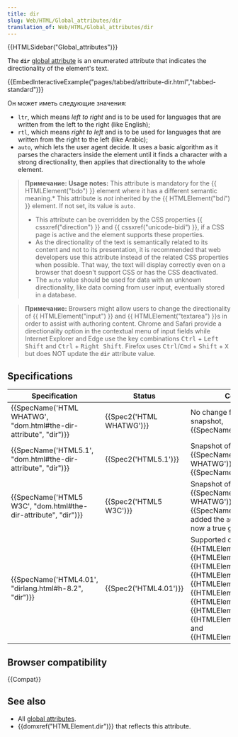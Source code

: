 ```yaml
---
title: dir
slug: Web/HTML/Global_attributes/dir
translation_of: Web/HTML/Global_attributes/dir
---
```


{{HTMLSidebar("Global_attributes")}}

The **`dir`** [global attribute](/ru/docs/Web/HTML/Global_attributes) is an enumerated attribute that indicates the directionality of the element's text.

{{EmbedInteractiveExample("pages/tabbed/attribute-dir.html","tabbed-standard")}}

Он может иметь следующие значения:

- `ltr`, which means _left to right_ and is to be used for languages that are written from the left to the right (like English);
- `rtl`, which means _right to left_ and is to be used for languages that are written from the right to the left (like Arabic);
- `auto`, which lets the user agent decide. It uses a basic algorithm as it parses the characters inside the element until it finds a character with a strong directionality, then applies that directionality to the whole element.

> **Примечание:** **Usage notes:** This attribute is mandatory for the {{ HTMLElement("bdo") }} element where it has a different semantic meaning.\* This attribute is _not_ inherited by the {{ HTMLElement("bdi") }} element. If not set, its value is `auto`.
>
> - This attribute can be overridden by the CSS properties {{ cssxref("direction") }} and {{ cssxref("unicode-bidi") }}, if a CSS page is active and the element supports these properties.
> - As the directionality of the text is semantically related to its content and not to its presentation, it is recommended that web developers use this attribute instead of the related CSS properties when possible. That way, the text will display correctly even on a browser that doesn't support CSS or has the CSS deactivated.
> - The `auto` value should be used for data with an unknown directionality, like data coming from user input, eventually stored in a database.

> **Примечание:** Browsers might allow users to change the directionality of {{ HTMLElement("input") }} and {{ HTMLElement("textarea") }}s in order to assist with authoring content. Chrome and Safari provide a directionality option in the contextual menu of input fields while Internet Explorer and Edge use the key combinations <kbd>Ctrl</kbd> + <kbd>Left Shift</kbd> and <kbd>Ctrl</kbd> + <kbd>Right Shift</kbd>. Firefox uses <kbd>Ctrl</kbd>/<kbd>Cmd</kbd> + <kbd>Shift</kbd> + <kbd>X</kbd> but does NOT update the **`dir`** attribute value.

## Specifications

| Specification                                                                        | Status                           | Comment                                                                                                                                                                                                                                                                                                                                                                               |
| ------------------------------------------------------------------------------------ | -------------------------------- | ------------------------------------------------------------------------------------------------------------------------------------------------------------------------------------------------------------------------------------------------------------------------------------------------------------------------------------------------------------------------------------- |
| {{SpecName('HTML WHATWG', "dom.html#the-dir-attribute", "dir")}} | {{Spec2('HTML WHATWG')}} | No change from latest snapshot, {{SpecName('HTML5.1')}}                                                                                                                                                                                                                                                                                                                      |
| {{SpecName('HTML5.1', "dom.html#the-dir-attribute", "dir")}}     | {{Spec2('HTML5.1')}}     | Snapshot of {{SpecName('HTML WHATWG')}}, no change from {{SpecName('HTML5 W3C')}}                                                                                                                                                                                                                                                                                     |
| {{SpecName('HTML5 W3C', "dom.html#the-dir-attribute", "dir")}} | {{Spec2('HTML5 W3C')}}     | Snapshot of {{SpecName('HTML WHATWG')}}, from {{SpecName('HTML4.01')}} it added the `auto` value, and is now a true global attribute.                                                                                                                                                                                                                                |
| {{SpecName('HTML4.01', "dirlang.html#h-8.2", "dir")}}             | {{Spec2('HTML4.01')}}     | Supported on all elements but {{HTMLElement("applet")}}, {{HTMLElement("base")}}, {{HTMLElement("basefont")}}, {{HTMLElement("bdo")}}, {{HTMLElement("br")}}, {{HTMLElement("frame")}}, {{HTMLElement("frameset")}}, {{HTMLElement("iframe")}}, {{HTMLElement("param")}}, and {{HTMLElement("script")}}. |

## Browser compatibility

{{Compat}}

## See also

- All [global attributes](/ru/docs/Web/HTML/Global_attributes).
- {{domxref("HTMLElement.dir")}} that reflects this attribute.
